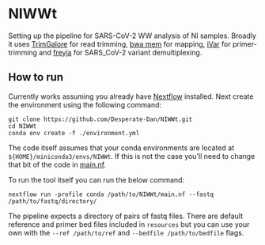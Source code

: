# NIWWt
Setting up the pipeline for SARS-CoV-2 WW analysis of NI samples. Broadly it uses [TrimGalore](https://github.com/FelixKrueger/TrimGalore) for read trimming, [bwa mem](https://github.com/lh3/bwa) for mapping, [iVar](https://github.com/andersen-lab/ivar) for primer-trimming and [freyja](https://github.com/andersen-lab/Freyja) for SARS_CoV-2 variant demultiplexing.

## How to run
Currently works assuming you already have [Nextflow](https://www.nextflow.io/docs/latest/install.html) installed. Next create the environment using the following command:
```
git clone https://github.com/Desperate-Dan/NIWWt.git
cd NIWWt
conda env create -f ./environment.yml
```
The code itself assumes that your conda environments are located at ```${HOME}/miniconda3/envs/NIWWt```. If this is not the case you'll need to change that bit of the code in [main.nf](https://github.com/Desperate-Dan/NIWWt/blob/main/main.nf).

To run the tool itself you can run the below command:
```
nextflow run -profile conda /path/to/NIWWt/main.nf --fastq /path/to/fastq/directory/
```
The pipeline expects a directory of pairs of fastq files. There are default reference and primer bed files included in ```resources``` but you can use your own with the ```--ref /path/to/ref``` and ```--bedfile /path/to/bedfile``` flags.
